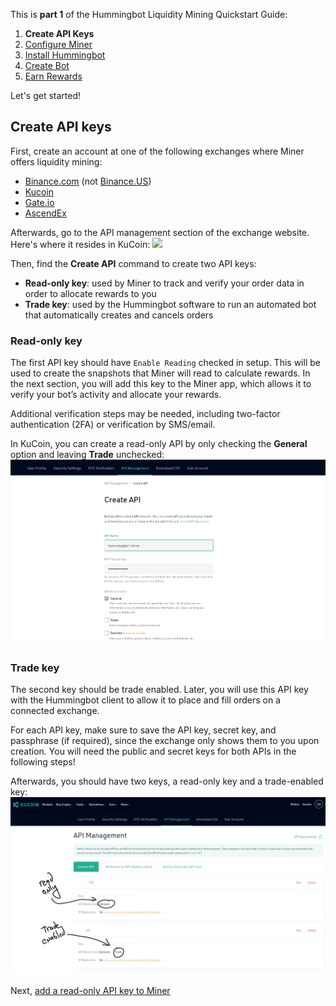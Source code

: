 This is **part 1** of the Hummingbot Liquidity Mining Quickstart Guide:

1. **Create API Keys**
2. [Configure Miner]
3. [Install Hummingbot]
4. [Create Bot]
5. [Earn Rewards]

Let's get started!

## Create API keys

First, create an account at one of the following exchanges where Miner offers liquidity mining:

* [Binance.com](https://binance.com) (not [Binance.US](https://binance.us))
* [Kucoin](https://kucoin.com)
* [Gate.io](https://gate.io)
* [AscendEx](https://ascendex.com)

Afterwards, go to the API management section of the exchange website. Here's where it resides in KuCoin:
![][kucoin-home]

Then, find the **Create API** command to create two API keys:

* **Read-only key**: used by Miner to track and verify your order data in order to allocate rewards to you
* **Trade key**: used by the Hummingbot software to run an automated bot that automatically creates and cancels orders

### Read-only key

The first API key should have `Enable Reading` checked in setup. This will be used to create the snapshots that Miner will read to calculate rewards. In the next section, you will add this key to the Miner app, which allows it to verify your bot’s activity and allocate your rewards.

Additional verification steps may be needed, including two-factor authentication (2FA) or verification by SMS/email.

In KuCoin, you can create a read-only API by only checking the **General** option and leaving **Trade** unchecked:
![](./1-b-kucoin-create-api.png)

### Trade key

The second key should be trade enabled. Later, you will use this API key with the Hummingbot client to allow it to place and fill orders on a connected exchange.

For each API key, make sure to save the API key, secret key, and passphrase (if required), since the exchange only shows them to you upon creation. You will need the public and secret keys for both APIs in the following steps!

Afterwards, you should have two keys, a read-only key and a trade-enabled key:
![](./1-c-kucoin-api-management.png)

Next, [add a read-only API key to Miner][Configure Miner]

[kucoin-home]: ./1-a-kucoin-home.png
[kucoin-create-api]: ./1-b-kucoin-create-api.png
[kucoin-api-management]: ./1-c-kucoin-api-management.png

[Create API Keys]: ./1-create-keys
[Configure Miner]: ./2-configure-miner
[Install Hummingbot]: ./3-install-hummingbot
[Create Bot]: ./4-create-bot
[Earn Rewards]: ./5-earn-rewards
